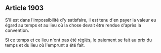 Article 1903
----
S'il est dans l'impossibilité d'y satisfaire, il est tenu d'en payer la valeur
eu égard au temps et au lieu où la chose devait être rendue d'après la
convention.

Si ce temps et ce lieu n'ont pas été réglés, le paiement se fait au prix du
temps et du lieu où l'emprunt a été fait.
